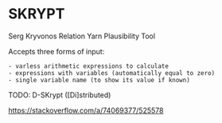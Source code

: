 # SKRYPT
Serg Kryvonos Relation Yarn Plausibility Tool

Accepts three forms of input:

    - varless arithmetic expressions to calculate
    - expressions with variables (automatically equal to zero)
    - single variable name (to show its value if known)

TODO: D-SKrypt ([Di]stributed)

 https://stackoverflow.com/a/74069377/525578

